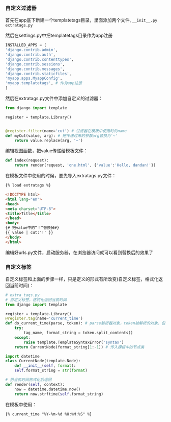 
### 自定义过滤器

首先在app底下新建一个templatetags目录，里面添加两个文件, `__init__.py`  `extratags.py`

然后在settings.py中把templatetags目录作为app注册

```python
INSTALLED_APPS = [
'django.contrib.admin',
'django.contrib.auth',
'django.contrib.contenttypes',
'django.contrib.sessions',
'django.contrib.messages',
'django.contrib.staticfiles',
'myapp.apps.MyappConfig',
'myapp.templatetags', # 作为app注册
]
```

然后在extratags.py文件中添加自定义的过滤器：
```python
from django import template

register = template.Library()


@register.filter(name='cut') # 过滤器在模板中使用时的name
def myCut(value, arg): # 把传递过来的参数arg替换为'~'
    return value.replace(arg, '~')
```

编辑视图函数，把value传递给模板文件：
```python
def index(request):
    return render(request, 'one.html', {'value':'Hello, dandan!'})
```

在模板文件中使用的时候，要先导入extratags.py文件：

```html
{% load extratags %}

<!DOCTYPE html>
<html lang="en">
<head>
<meta charset="UTF-8">
<title>Title</title>
</head>
<body>
{# 把value中的“！”替换掉#}
{{ value | cut:'!' }}
</body>
</html>
```

编辑好urls.py文件，启动服务器，在浏览器访问就可以看到替换后的效果了

### 自定义标签

自定义标签和上面的步骤一样，只是定义的形式有所改变(自定义标签，格式化返回当前时间)：

```python
# extra_tags.py
# 自定义标签，格式化返回当前时间
from django import template

register = template.Library()
@register.tag(name='current_time')
def do_current_time(parse, token): # parse解析器对象，token被解析的对象，包含标签的名字和格式化的格式
    try:
        tag_name, format_string = token.split_contents()
    except:
        raise template.TemplateSyntaxError('syntax')
	return CurrentNode(format_string[1:-1]) # 传入模板中的节点类

import datetime
class CurrentNode(template.Node):
    def __init__(self, format):
    self.format_string = str(format)

# 把当前时间格式化后返回
def render(self, context):
    now = datetime.datetime.now()
    return now.strftime(self.format_string)
```

在模板中使用：

```html
{% current_time "%Y-%m-%d %H:%M:%S" %}
```